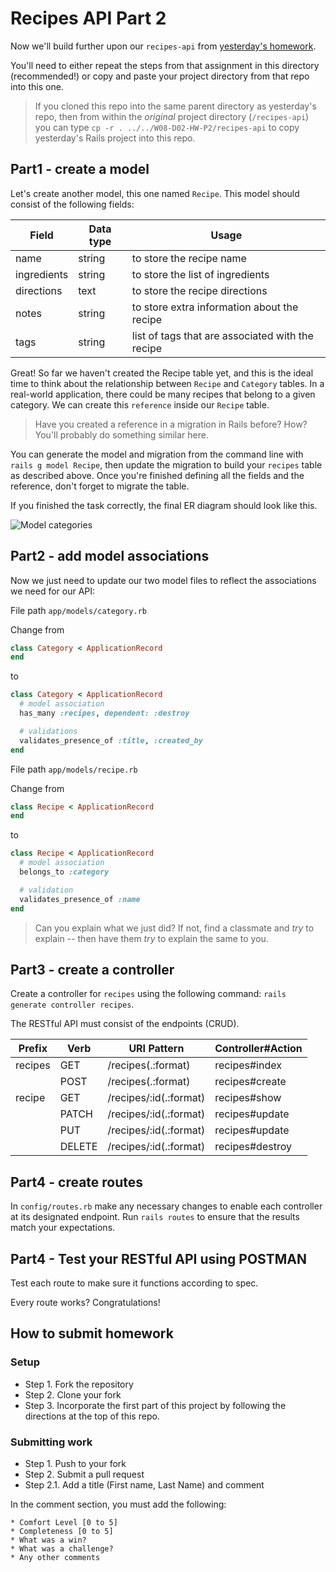 # Recipes API Part 2

Now we'll build further upon our `recipes-api` from [yesterday's homework](https://git.generalassemb.ly/SEIR-629/W08-D02-HW). 

You'll need to either repeat the steps from that assignment in this directory (recommended!) or copy and paste your project directory from that repo into this one.

>If you cloned this repo into the same parent directory as yesterday's repo, then from within the *original* project directory (`/recipes-api`) you can type `cp -r . ../../W08-D02-HW-P2/recipes-api` to copy yesterday's Rails project into this repo.

## Part1 - create a model

Let's create another model, this one named `Recipe`. This model should consist of the following fields:

|Field  | Data type | Usage
|--|--|--|
|  name | string | to store the recipe name |
|  ingredients | string | to store the list of ingredients |
|  directions | text | to store the recipe directions |
|  notes | string | to store extra information about the recipe |
|  tags | string | list of tags that are associated with the recipe |

Great! So far we haven't created the Recipe table yet, and this is the ideal time to think about the relationship between `Recipe` and `Category` tables. In a real-world application, there could be many recipes that belong to a given category. We can create this `reference` inside our `Recipe` table.
>Have you created a reference in a migration in Rails before? How? You'll probably do something similar here.

You can generate the model and migration from the command line with `rails g model Recipe`, then update the migration to build your `recipes` table as described above. Once you're finished defining all the fields and the reference, don't forget to migrate the table.

If you finished the task correctly, the final ER diagram should look like this.

![Model categories](final-erd.png)

## Part2 - add model associations  

Now we just need to update our two model files to reflect the associations we need for our API:

File path ```app/models/category.rb```

Change from
```ruby
class Category < ApplicationRecord
end
```

to

```ruby
class Category < ApplicationRecord
  # model association
  has_many :recipes, dependent: :destroy

  # validations
  validates_presence_of :title, :created_by
end
```

File path ```app/models/recipe.rb```

Change from

```ruby
class Recipe < ApplicationRecord
end
```

to

```ruby
class Recipe < ApplicationRecord
  # model association
  belongs_to :category

  # validation
  validates_presence_of :name
end
```

>Can you explain what we just did? If not, find a classmate and *try* to explain -- then have them *try* to explain the same to you.

## Part3 - create a controller  

Create a controller for `recipes` using the following command: `rails generate controller recipes`.

The RESTful API must consist of the endpoints (CRUD).

|Prefix| Verb|URI Pattern| Controller#Action |
|--|--|--|--|
|recipes|GET| /recipes(.:format)| recipes#index|
||POST|/recipes(.:format)|recipes#create|
|recipe|GET|/recipes/:id(.:format)|recipes#show|
||PATCH|/recipes/:id(.:format)|recipes#update|
||PUT|/recipes/:id(.:format)|recipes#update|
||DELETE|/recipes/:id(.:format)|recipes#destroy|

## Part4 - create routes

In `config/routes.rb` make any necessary changes to enable each controller at its designated endpoint. Run `rails routes` to ensure that the results match your expectations.

## Part4 - Test your RESTful API using POSTMAN

Test each route to make sure it functions according to spec.

Every route works? Congratulations!

## How to submit homework

### Setup

- Step 1. Fork the repository
- Step 2. Clone your fork
- Step 3. Incorporate the first part of this project by following the directions at the top of this repo.

### Submitting work

- Step 1. Push to your fork
- Step 2. Submit a pull request
- Step 2.1. Add a title (First name, Last Name) and comment

In the comment section, you must add the following:

```text
* Comfort Level [0 to 5]
* Completeness [0 to 5]
* What was a win?
* What was a challenge?
* Any other comments
```
